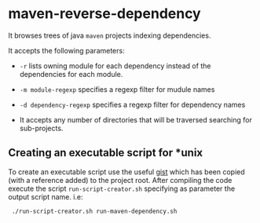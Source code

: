 # maven-reverse-dependency

It browses trees of java `maven` projects indexing dependencies.

It accepts the following parameters:

- `-r` lists owning module for each dependency instead of the dependencies for each module.

- `-m module-regexp` specifies a regexp filter for mudule names

- `-d dependency-regexp` specifies a regexp filter for dependency names

- It accepts any number of directories that will be traversed searching for sub-projects.

## Creating an executable script for *unix

To create an executable script use the useful [gist](https://gist.github.com/briandealwis/782862/9cc9ef8a78af3bb78a692313f8bfa6fb76ab4663) which has been copied (with a reference added) to the project root. After compiling the code execute the script `run-script-creator.sh` specifying as parameter the output script name.
i.e:
```
 ./run-script-creator.sh run-maven-dependency.sh  
```


